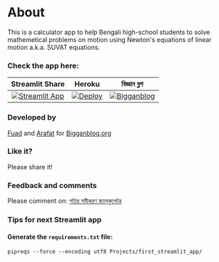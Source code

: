# About
This is a calculator app to help Bengali high-school students to solve mathemetical problems on motion using Newton's equations of linear motion a.k.a. SUVAT equations.

### Check the app here:

| Streamlit Share  | Heroku       | বিজ্ঞান ব্লগ       |          
| :-------------: | :-------------: |:-------------: | 
| [![Streamlit App](https://static.streamlit.io/badges/streamlit_badge_black_white.svg)](https://share.streamlit.io/acarafat/newton_calculator/main/newton_calc_app_v0.1.py/) | [![Deploy](https://www.herokucdn.com/deploy/button.svg)](https://suvat-calculator.herokuapp.com) | [![Bigganblog](https://github.com/rafisics/suvat_calculator/blob/main/img/bigganblog_badge_black_white.png)](https://bigganblog.org/2021/03/গতির-সমীকরণ/)  |

### Developed by 
[Fuad](https://bigganblog.org/author/koutuholi/) and [Arafat](https://bigganblog.org/author/arafat/) for [Bigganblog.org](https://bigganblog.org/)

### Like it?
Please share it!

### Feedback and comments
Please comment on: [গতির সমীকরণ ক্যালকুলেটর](https://bitly.com/2OZT9Kz)


### Tips for next Streamlit app

#### Generate the `requirements.txt` file:
```
pipreqs --force --encoding utf8 Projects/first_streamlit_app/
```
